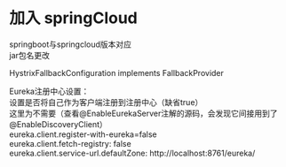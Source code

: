 # 加入 springCloud

springboot与springcloud版本对应   
jar包名更改  

HystrixFallbackConfiguration implements FallbackProvider  

Eureka注册中心设置：          
    设置是否将自己作为客户端注册到注册中心（缺省true）  
    这里为不需要（查看@EnableEurekaServer注解的源码，会发现它间接用到了@EnableDiscoveryClient）  
    eureka.client.register-with-eureka=false  
    eureka.client.fetch-registry: false  
    eureka.client.service-url.defaultZone: http://localhost:8761/eureka/  